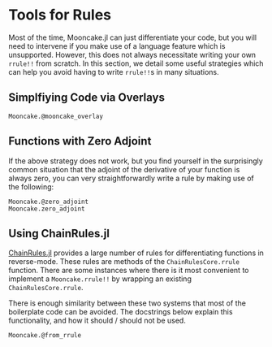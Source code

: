 # Tools for Rules

Most of the time, Mooncake.jl can just differentiate your code, but you will need to intervene if you make use of a language feature which is unsupported.
However, this does not always necessitate writing your own `rrule!!` from scratch.
In this section, we detail some useful strategies which can help you avoid having to write `rrule!!`s in many situations.

## Simplfiying Code via Overlays

```@docs
Mooncake.@mooncake_overlay
```

## Functions with Zero Adjoint

If the above strategy does not work, but you find yourself in the surprisingly common
situation that the adjoint of the derivative of your function is always zero, you can very
straightforwardly write a rule by making use of the following:
```@docs
Mooncake.@zero_adjoint
Mooncake.zero_adjoint
```

## Using ChainRules.jl

[ChainRules.jl](https://github.com/JuliaDiff/ChainRules.jl) provides a large number of rules for differentiating functions in reverse-mode.
These rules are methods of the `ChainRulesCore.rrule` function.
There are some instances where there is it most convenient to implement a `Mooncake.rrule!!` by wrapping an existing `ChainRulesCore.rrule`.

There is enough similarity between these two systems that most of the boilerplate code can be avoided.
The docstrings below explain this functionality, and how it should / should not be used.

```@docs
Mooncake.@from_rrule
```
